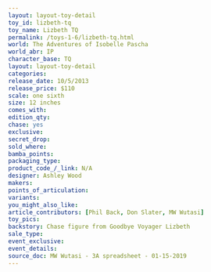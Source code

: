 ```yaml
---
layout: layout-toy-detail 
toy_id: lizbeth-tq
toy_name: Lizbeth TQ
permalink: /toys-1-6/lizbeth-tq.html
world: The Adventures of Isobelle Pascha
world_abr: IP
character_base: TQ
layout: layout-toy-detail
categories: 
release_date: 10/5/2013
release_price: $110 
scale: one sixth
size: 12 inches
comes_with: 
edition_qty: 
chase: yes
exclusive: 
secret_drop: 
sold_where: 
bamba_points: 
packaging_type: 
product_code_/_link: N/A
designer: Ashley Wood
makers: 
points_of_articulation: 
variants: 
you_might_also_like: 
article_contributors: [Phil Back, Don Slater, MW Wutasi]
toy_pics: 
backstory: Chase figure from Goodbye Voyager Lizbeth
sale_type: 
event_exclusive: 
event_details: 
source_doc: MW Wutasi - 3A spreadsheet - 01-15-2019
---
```

